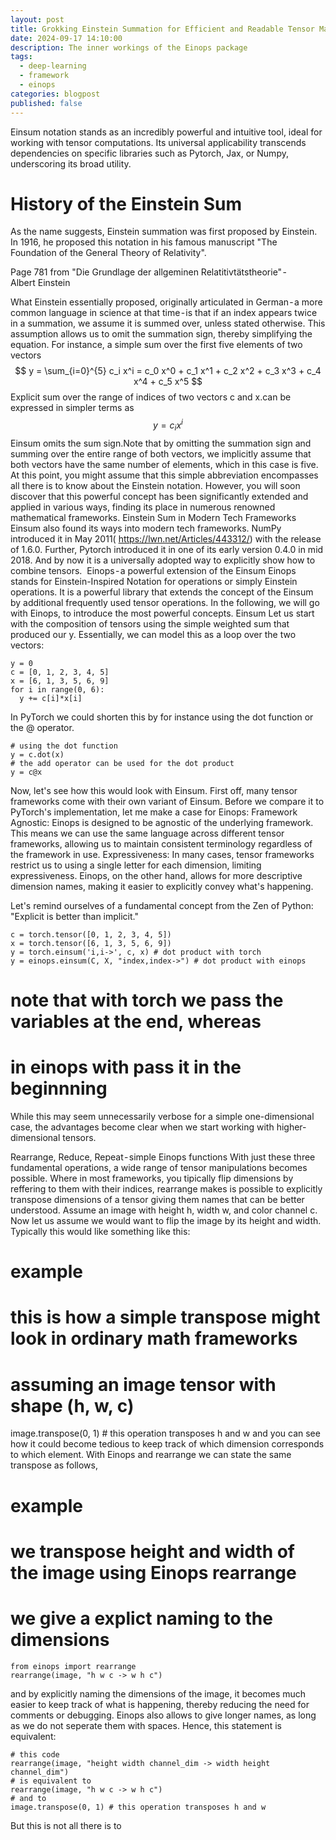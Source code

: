 ```yaml
---
layout: post
title: Grokking Einstein Summation for Efficient and Readable Tensor Manipulation
date: 2024-09-17 14:10:00
description: The inner workings of the Einops package
tags:
  - deep-learning
  - framework
  - einops
categories: blogpost
published: false
---
```


Einsum notation stands as an incredibly powerful and intuitive tool, ideal for working with tensor computations. Its universal applicability transcends dependencies on specific libraries such as Pytorch, Jax, or Numpy, underscoring its broad utility.
# History of the Einstein Sum
As the name suggests, Einstein summation was first proposed by Einstein.
In 1916, he proposed this notation in his famous manuscript "The Foundation of the General Theory of Relativity".

Page 781 from "Die Grundlage der allgeminen Relatitivtätstheorie" - Albert Einstein

What Einstein essentially proposed, originally articulated in German - a more common language in science at that time - is that if an index appears twice in a summation, we assume it is summed over, unless stated otherwise. This assumption allows us to omit the summation sign, thereby simplifying the equation.
For instance, a simple sum over the first five elements of two vectors
$$
y = \sum_{i=0}^{5} c_i x^i = c_0 x^0 + c_1 x^1 + c_2 x^2 + c_3 x^3 + c_4 x^4 + c_5 x^5
$$
Explicit sum over the range of indices of two vectors c and x.can be expressed in simpler terms as
$$
y = c_i x^i
$$
Einsum omits the sum sign.Note that by omitting the summation sign and summing over the entire range of both vectors, we implicitly assume that both vectors have the same number of elements, which in this case is five.
At this point, you might assume that this simple abbreviation encompasses all there is to know about the Einstein notation. However, you will soon discover that this powerful concept has been significantly extended and applied in various ways, finding its place in numerous renowned mathematical frameworks.
Einstein Sum in Modern Tech Frameworks
Einsum also found its ways into modern tech frameworks.
NumPy introduced it in May 2011( https://lwn.net/Articles/443312/) with the release of 1.6.0.
Further, Pytorch introduced it in one of its early version 0.4.0 in mid 2018.
And by now it is a universally adopted way to explicitly show how to combine tensors. 
Einops - a powerful extension of the Einsum
Einops stands for Einstein-Inspired Notation for operations or simply Einstein operations. It is a powerful library that extends the concept of the Einsum by additional frequently used tensor operations. In the following, we will go with Einops, to introduce the most powerful concepts.
Einsum
Let us start with the composition of tensors using the simple weighted sum that produced our y.
Essentially, we can model this as a loop over the two vectors:

```Python3
y = 0
c = [0, 1, 2, 3, 4, 5]
x = [6, 1, 3, 5, 6, 9]
for i in range(0, 6):
  y += c[i]*x[i]
```
In PyTorch we could shorten this by for instance using the dot function or the @ operator.


```Python3
# using the dot function
y = c.dot(x)
# the add operator can be used for the dot product
y = c@x
```

Now, let's see how this would look with Einsum.
First off, many tensor frameworks come with their own variant of Einsum. Before we compare it to PyTorch's implementation, let me make a case for Einops:
Framework Agnostic: Einops is designed to be agnostic of the underlying framework. This means we can use the same language across different tensor frameworks, allowing us to maintain consistent terminology regardless of the framework in use.
Expressiveness: In many cases, tensor frameworks restrict us to using a single letter for each dimension, limiting expressiveness. Einops, on the other hand, allows for more descriptive dimension names, making it easier to explicitly convey what's happening.

Let's remind ourselves of a fundamental concept from the Zen of Python: "Explicit is better than implicit."
```Python3
c = torch.tensor([0, 1, 2, 3, 4, 5])
x = torch.tensor([6, 1, 3, 5, 6, 9])
y = torch.einsum('i,i->', c, x) # dot product with torch
y = einops.einsum(C, X, "index,index->") # dot product with einops
```
# note that with torch we pass the variables at the end, whereas
# in einops with pass it in the beginnning
While this may seem unnecessarily verbose for a simple one-dimensional case, the advantages become clear when we start working with higher-dimensional tensors.

Rearrange, Reduce, Repeat - simple Einops functions
With just these three fundamental operations, a wide range of tensor manipulations becomes possible.
Where in most frameworks, you tipically flip dimensions by reffering to them with their indices, rearrange makes is possible to explicitly transpose dimensions of a tensor giving them names that can be better understood.
Assume an image with height h, width w, and color channel c. Now let us assume we would want to flip the image by its height and width. 
Typically this would like something like this:
# example
# this is how a simple transpose might look in ordinary math frameworks
# assuming an image tensor with shape (h, w, c)
image.transpose(0, 1) # this operation transposes h and w
and you can see how it could become tedious to keep track of which dimension corresponds to which element.
With Einops and rearrange we can state the same transpose as follows,
# example
# we transpose height and width of the image using Einops rearrange
# we give a explict naming to the dimensions

```Python3
from einops import rearrange
rearrange(image, "h w c -> w h c")
```

and by explicitly naming the dimensions of the image, it becomes much easier to keep track of what is happening, thereby reducing the need for comments or debugging.
Einops also allows to give longer names, as long as we do not seperate them with spaces. Hence, this statement is equivalent:


```Python3
# this code
rearrange(image, "height width channel_dim -> width height channel_dim")
# is equivalent to
rearrange(image, "h w c -> w h c")
# and to
image.transpose(0, 1) # this operation transposes h and w
```
But this is not all there is to